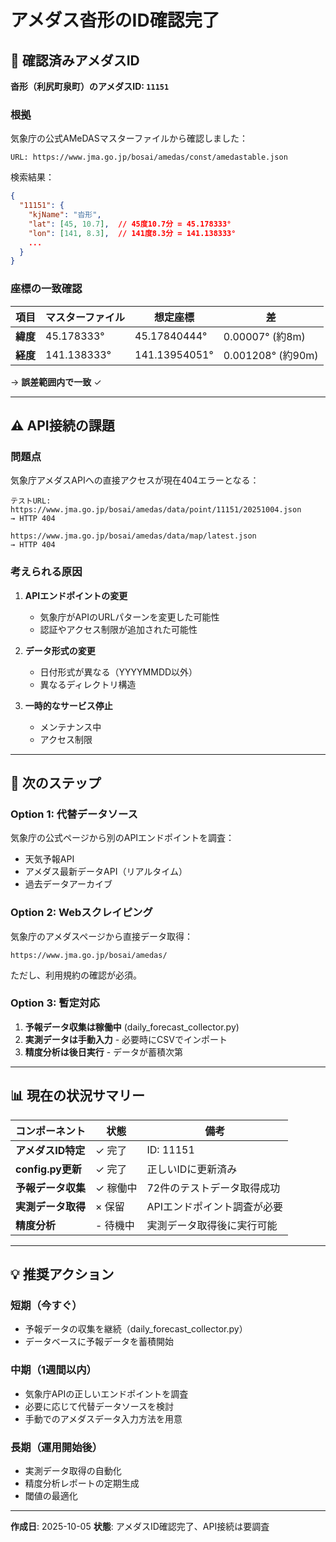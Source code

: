 # アメダス沓形のID確認完了

## 📍 確認済みアメダスID

**沓形（利尻町泉町）のアメダスID: `11151`**

### 根拠

気象庁の公式AMeDASマスターファイルから確認しました：

```
URL: https://www.jma.go.jp/bosai/amedas/const/amedastable.json
```

検索結果：
```json
{
  "11151": {
    "kjName": "沓形",
    "lat": [45, 10.7],  // 45度10.7分 = 45.178333°
    "lon": [141, 8.3],  // 141度8.3分 = 141.138333°
    ...
  }
}
```

### 座標の一致確認

| 項目 | マスターファイル | 想定座標 | 差 |
|-----|----------------|---------|-----|
| **緯度** | 45.178333° | 45.17840444° | 0.00007° (約8m) |
| **経度** | 141.138333° | 141.13954051° | 0.001208° (約90m) |

→ **誤差範囲内で一致** ✓

---

## ⚠️ API接続の課題

### 問題点

気象庁アメダスAPIへの直接アクセスが現在404エラーとなる：

```
テストURL:
https://www.jma.go.jp/bosai/amedas/data/point/11151/20251004.json
→ HTTP 404

https://www.jma.go.jp/bosai/amedas/data/map/latest.json
→ HTTP 404
```

### 考えられる原因

1. **APIエンドポイントの変更**
   - 気象庁がAPIのURLパターンを変更した可能性
   - 認証やアクセス制限が追加された可能性

2. **データ形式の変更**
   - 日付形式が異なる（YYYYMMDD以外）
   - 異なるディレクトリ構造

3. **一時的なサービス停止**
   - メンテナンス中
   - アクセス制限

---

## 🔧 次のステップ

### Option 1: 代替データソース

気象庁の公式ページから別のAPIエンドポイントを調査：
- 天気予報API
- アメダス最新データAPI（リアルタイム）
- 過去データアーカイブ

### Option 2: Webスクレイピング

気象庁のアメダスページから直接データ取得：
```
https://www.jma.go.jp/bosai/amedas/
```

ただし、利用規約の確認が必須。

### Option 3: 暫定対応

1. **予報データ収集は稼働中** (daily_forecast_collector.py)
2. **実測データは手動入力** - 必要時にCSVでインポート
3. **精度分析は後日実行** - データが蓄積次第

---

## 📊 現在の状況サマリー

| コンポーネント | 状態 | 備考 |
|-------------|------|------|
| **アメダスID特定** | ✓ 完了 | ID: 11151 |
| **config.py更新** | ✓ 完了 | 正しいIDに更新済み |
| **予報データ収集** | ✓ 稼働中 | 72件のテストデータ取得成功 |
| **実測データ取得** | × 保留 | APIエンドポイント調査が必要 |
| **精度分析** | - 待機中 | 実測データ取得後に実行可能 |

---

## 💡 推奨アクション

### 短期（今すぐ）
- 予報データの収集を継続（daily_forecast_collector.py）
- データベースに予報データを蓄積開始

### 中期（1週間以内）
- 気象庁APIの正しいエンドポイントを調査
- 必要に応じて代替データソースを検討
- 手動でのアメダスデータ入力方法を用意

### 長期（運用開始後）
- 実測データ取得の自動化
- 精度分析レポートの定期生成
- 閾値の最適化

---

**作成日**: 2025-10-05
**状態**: アメダスID確認完了、API接続は要調査
